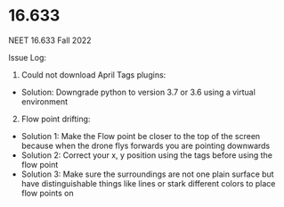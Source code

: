 # 16.633
NEET 16.633
Fall 2022

Issue Log:
1. Could not download April Tags plugins:
- Solution: Downgrade python to version 3.7 or 3.6 using a virtual environment 
2. Flow point drifting:
- Solution 1: Make the Flow point be closer to the top of the screen because when the drone flys forwards you are pointing downwards
- Solution 2: Correct your x, y position using the tags before using the flow point 
- Solution 3: Make sure the surroundings are not one plain surface but have distinguishable things like lines or stark different colors to place flow points on 

